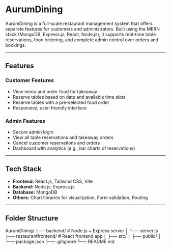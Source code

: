 # AurumDining

AurumDining is a full-scale restaurant management system that offers separate features for customers and administrators. Built using the MERN stack (MongoDB, Express.js, React, Node.js), it supports real-time table reservations, food ordering, and complete admin control over orders and bookings.

---

## Features

### Customer Features
- View menu and order food for takeaway
- Reserve tables based on date and available time slots
- Reserve tables with a pre-selected food order
- Responsive, user-friendly interface

### Admin Features
- Secure admin login
- View all table reservations and takeaway orders
- Cancel customer reservations and orders
- Dashboard with analytics (e.g., bar charts of reservations)

---

## Tech Stack

- **Frontend:** React.js, Tailwind CSS, Vite
- **Backend:** Node.js, Express.js
- **Database:** MongoDB
- **Others:** Chart libraries for visualization, Form validation, Routing

---

## Folder Structure
AurumDining/
├── backend/                  # Node.js + Express server
│   └── server.js
├── restaurantfrontend/      # React frontend app
│   ├── src/
│   ├── public/
│   └── package.json
├── .gitignore
└── README.md